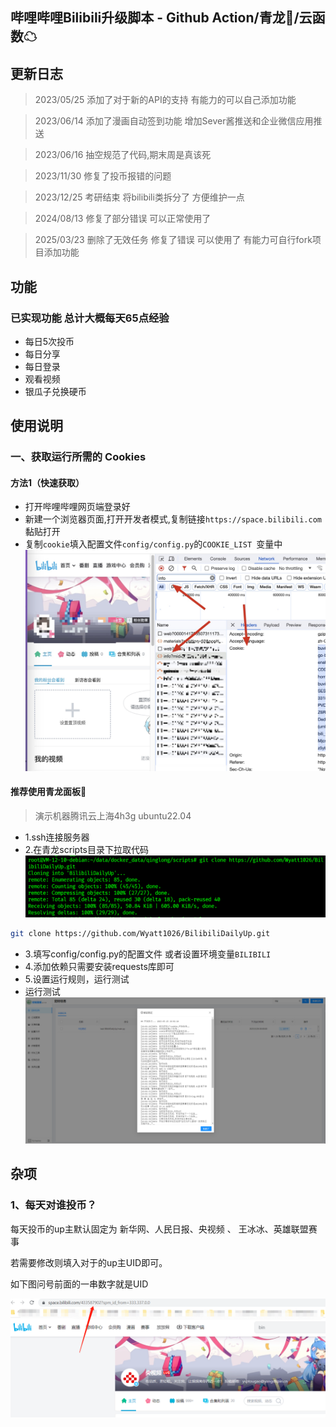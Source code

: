 ## 哔哩哔哩Bilibili升级脚本 - Github Action/青龙🐉/云函数☁



## 更新日志
>2023/05/25 添加了对于新的API的支持 有能力的可以自己添加功能

>2023/06/14 添加了漫画自动签到功能 增加Sever酱推送和企业微信应用推送

>2023/06/16 抽空规范了代码,期末周是真该死

>2023/11/30 修复了投币报错的问题

>2023/12/25 考研结束 将bilibili类拆分了 方便维护一点

>2024/08/13 修复了部分错误 可以正常使用了
 
>2025/03/23 删除了无效任务 修复了错误 可以使用了 有能力可自行fork项目添加功能
## 功能

### 已实现功能 总计大概每天65点经验
- 每日5次投币
- 每日分享
- 每日登录
- 观看视频
- 银瓜子兑换硬币

## 使用说明

### 一、获取运行所需的 Cookies

#### 方法1（快速获取）

- 打开哔哩哔哩网页端登录好
- 新建一个浏览器页面,打开开发者模式,复制链接`https://space.bilibili.com`黏贴打开
- 复制`cookie`填入配置文件`config/config.py`的`COOKIE_LIST `变量中![](./doc/ck.jpg)


#### 推荐使用青龙面板🐉

> 演示机器腾讯云上海4h3g ubuntu22.04

- 1.ssh连接服务器
- 2.在青龙scripts目录下拉取代码
![](./doc/ql.png)
```bash
git clone https://github.com/Wyatt1026/BilibiliDailyUp.git
```
- 3.填写config/config.py的配置文件 或者设置环境变量`BILIBILI`
- 4.添加依赖只需要安装requests库即可
- 5.设置运行规则，运行测试
- 运行测试![](./doc/run.png)





## 杂项

### 1、每天对谁投币？

每天投币的up主默认固定为 新华网、人民日报、央视频 、 王冰冰、英雄联盟赛事

若需要修改则填入对于的up主UID即可。

如下图问号前面的一串数字就是UID

![](doc/uid.png)




